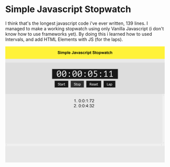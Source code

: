 # Simple Javascript Stopwatch

I think that's the longest javascript code i've ever written, 139 lines. I managed to make a working stopwatch using only Vanilla Javascript 
(i don't know how to use frameworks yet). By doing this i learned how to used Intervals, and add HTML Elements with JS (for the laps).

![project picture](Stopwatch.png)
